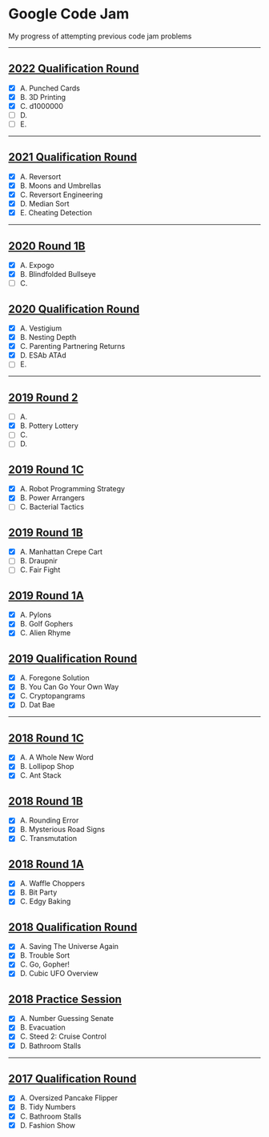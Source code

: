 # Google Code Jam 

My progress of attempting previous code jam problems

---

## [2022 Qualification Round](https://codingcompetitions.withgoogle.com/codejam/round/0000000000876ff1)

- [x] A. Punched Cards
- [x] B. 3D Printing
- [x] C. d1000000
- [ ] D. 
- [ ] E. 

---

## [2021 Qualification Round](https://codingcompetitions.withgoogle.com/codejam/round/000000000043580a)

- [x] A. Reversort
- [x] B. Moons and Umbrellas
- [x] C. Reversort Engineering
- [x] D. Median Sort 
- [x] E. Cheating Detection

---

## [2020 Round 1B](https://codingcompetitions.withgoogle.com/codejam/round/000000000019fef2)

- [x] A. Expogo
- [x] B. Blindfolded Bullseye
- [ ] C. 

## [2020 Qualification Round](https://codingcompetitions.withgoogle.com/codejam/round/000000000019fd27)

- [x] A. Vestigium
- [x] B. Nesting Depth
- [x] C. Parenting Partnering Returns
- [x] D. ESAb ATAd
- [ ] E. 

---

## [2019 Round 2](https://codingcompetitions.withgoogle.com/codejam/round/0000000000051679)

- [ ] A.
- [x] B. Pottery Lottery
- [ ] C.
- [ ] D.

## [2019 Round 1C](https://codingcompetitions.withgoogle.com/codejam/round/00000000000516b9)

- [x] A. Robot Programming Strategy
- [x] B. Power Arrangers
- [ ] C. Bacterial Tactics

## [2019 Round 1B](https://codingcompetitions.withgoogle.com/codejam/round/0000000000051706)

- [x] A. Manhattan Crepe Cart
- [ ] B. Draupnir
- [ ] C. Fair Fight

## [2019 Round 1A](https://codingcompetitions.withgoogle.com/codejam/round/0000000000051635)

- [x]  A. Pylons
- [x]  B. Golf Gophers
- [x]  C. Alien Rhyme 

## [2019 Qualification Round](https://codingcompetitions.withgoogle.com/codejam/round/0000000000051705)

- [x]  A. Foregone Solution
- [x]  B. You Can Go Your Own Way
- [x]  C. Cryptopangrams
- [x]  D. Dat Bae

---

## [2018 Round 1C](https://codejam.withgoogle.com/2018/challenges/0000000000007765/analysis)

- [x]  A. A Whole New Word
- [x]  B. Lollipop Shop
- [x]  C. Ant Stack

## [2018 Round 1B](https://codejam.withgoogle.com/2018/challenges/0000000000007764/analysis)

- [x]  A. Rounding Error
- [x]  B. Mysterious Road Signs
- [x]  C. Transmutation

## [2018 Round 1A](https://codejam.withgoogle.com/2018/challenges/0000000000007883/analysis)

- [x]  A. Waffle Choppers
- [x]  B. Bit Party
- [x]  C. Edgy Baking

## [2018 Qualification Round](https://codejam.withgoogle.com/2018/challenges/00000000000000cb/analysis)

- [x]  A. Saving The Universe Again
- [x]  B. Trouble Sort
- [x]  C. Go, Gopher!
- [x]  D. Cubic UFO Overview

## [2018 Practice Session](https://codejam.withgoogle.com/2018/challenges/0000000000000130/analysis)

- [x]  A. Number Guessing Senate
- [x]  B. Evacuation
- [x]  C. Steed 2: Cruise Control
- [x]  D. Bathroom Stalls

---

## [2017 Qualification Round](https://codingcompetitions.withgoogle.com/codejam/round/00000000002017f7)

- [x]  A. Oversized Pancake Flipper
- [x]  B. Tidy Numbers
- [x]  C. Bathroom Stalls
- [x]  D. Fashion Show
